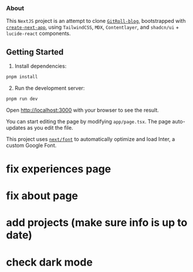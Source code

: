 ### About

This `NextJS` project is an attempt to clone [`GitRoll-blog`](https://gitroll.io/blog), bootstrapped with [`create-next-app`](https://github.com/vercel/next.js/tree/canary/packages/create-next-app), using `TailwindCSS`, `MDX`, `Contentlayer`, and `shadcn/ui` + `lucide-react` components.

## Getting Started

1. Install dependencies:

```bash
pnpm install
```

2. Run the development server:

```bash
pnpm run dev
```

Open [http://localhost:3000](http://localhost:3000) with your browser to see the result.

You can start editing the page by modifying `app/page.tsx`. The page auto-updates as you edit the file.

This project uses [`next/font`](https://nextjs.org/docs/basic-features/font-optimization) to automatically optimize and load Inter, a custom Google Font.

# fix experiences page
# fix about page
# add projects (make sure info is up to date)
# check dark mode